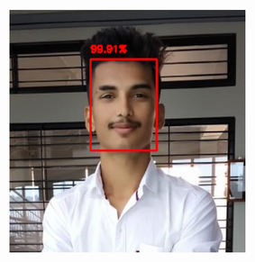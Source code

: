 ![Result](https://github.com/balajibetadur/Face-Detection-with-OpenCV/blob/master/Screenshot%20(7513).png?raw=true "result")
